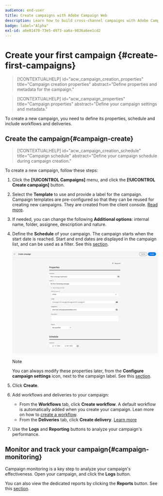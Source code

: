 ```yaml
---
audience: end-user
title: Create campaigns with Adobe Campaign Web
description: Learn how to build cross-channel campaigns with Adobe Campaign Web
badge: label="Alpha" 
exl-id: a6e01470-73e5-4973-aa6a-9836a6ee1cd2
---
```


# Create your first campaign {#create-first-campaigns}

>[!CONTEXTUALHELP]
>id="acw_campaign_creation_properties"
>title="Campaign creation properties"
>abstract="Define properties and metadata for the campaign."

>[!CONTEXTUALHELP]
>id="acw_campaign_properties"
>title="Campaign properties"
>abstract="Define your campaign settings and metadata."

To create a new campaign, you need to define its properties, schedule and include workflows and deliveries.

## Create the campaign{#campaign-create}

>[!CONTEXTUALHELP]
>id="acw_campaign_creation_schedule"
>title="Campaign schedule"
>abstract="Define your campaign schedule during campaign creation."

To create a new campaign, follow these steps:

1. Click the **[!UICONTROL Campaigns]** menu, and click the **[!UICONTROL Create campaign]** button.
1. Select the **Template** to use and provide a label for the campaign. Campaign templates are pre-configured so that they can be reused for creating new campaigns. They are created from the client console.
[Read more](https://experienceleague.adobe.com/docs/campaign/automation/campaign-orchestration/marketing-campaign-templates.html).
1. If needed, you can change the following **Additional options**: internal name, folder, assignee, description and nature.
1. Define the **Schedule** of your campaign. The campaign starts when the start date is reached. Start and end dates are displayed in the campaign list, and can be used as a filter. See this [section](manage-campaigns.md#access-campaigns).

    ![Define your campaign properties](assets/campaign-properties.png)

    >[!NOTE]
    >
    >You can always modify these properties later, from the **Configure campaign settings** icon, next to the campaign label. See this [section](gs-campaigns.md#campaign-dashboard).

1. Click **Create**.
1. Add workflows and deliveries to your campaign:

     * From the **Workflows** tab, click **Create workflow**. A default workflow is automatically added when you create your campaign. Lean more on how to [create a workflow](../workflows/create-workflow.md).
     * From the **Deliveries** tab, click **Create delivery**. [Learn more](../msg/gs-messages.md)

1. Use the **Logs** and **Reporting** buttons to analyze your campaign's performance.

## Monitor and track your campaign{#campaign-monitoring}

Campaign monitoring is a key step to analyze your campaign's effectiveness. Open your campaign, and click the **Logs** button.

You can also view the dedicated reports by clicking the **Reports** button. See this [section](../reporting/campaign-reports.md).



<!--
    +++WORKF
++screen
## Create a cross-channel campaign {#cross-channel-campaign}


>[!CONTEXTUALHELP]
>id="acw_campaign_creation_workflow"
>title="Workflow list"
>abstract="List of workflows available for your campaign. Use the 'Create workflow' button to add a workflow in your campaign."

In a cross-channel campaign, a single marketing communication uses different channels. Data is passed between the channels. The customer receives communication through multiple channels based on, for example, their interaction with the previous communication.

-->
<!--
existing campaign: settings button -> properties like when creation
schedule in header


About plans, programs and campaigns
Adobe Campaign allows you to plan marketing campaigns in which you can create and manage different types of activities: emails, SMS messages, push notifications, workflows, landing pages. These campaigns and their contents can be gathered into programs.

The programs and campaigns allow you to regroup and view the different marketing activities that are linked to them.

A program may contain other programs as well as campaigns, workflows, and landing pages. It appears in the timeline and help you organize your marketing activities: you can separate them by country, by brand, by unit, etc.
A campaign enables you to gather all the marketing activities of your choice under a single entity. A campaign may contain emails, SMS, push notifications, direct mails, workflows, and landing pages.
To better organize your marketing plans, Adobe recommends the following hierarchy: Program > Sub-programs > Campaigns > Workflows > Deliveries.

Reports on programs and campaigns allow you to analyze their impact. For example, you can build reports at the campaign level to aggregate data on all deliveries contained in that campaign.

Related topics:

Timeline
About dynamic reports
Creating a campaign
In programs and sub-programs, you can add campaigns. Campaigns can contain marketing activities such as emails, SMS, push notifications, workflows, and landing pages.

From the Adobe Campaign home page, select the Programs & Campaigns card and access a program or sub-program.

Click on the Create button and select Campaign.

In the Creation mode screen, select a campaign type.



The campaign types available are based on templates defined in Resources > Templates > Campaign templates. For more on this, refer to the Managing templates section.

In the Properties screen, enter the name and ID of the campaign.

Select a start and end date to your campaign. These dates only apply to the campaign itself.



Click on Create to confirm the creation of the campaign.

The campaign is created and displayed. Use the Create button to add marketing activities to your campaign.

NOTE
Depending on your license agreement, you may access only some of these activities.

You can also create a campaign from the marketing activity list. You can choose to link the marketing activity to a parent program or sub-program via the properties window of the campaign.


Programs and campaigns icons and statuses
Each program and each campaign in the list has a visual symbol and an icon whose color indicates the execution status. This status depends on the validity period of the program or the campaign.

Gray: the program/campaign has not yet started - Editing status.
Blue: the program/campaign is in progress - In progress status.
Green: the program/campaign has finished - Finished status. By default, the current date is automatically shown as the validity start date and the end date is calculated according to the start date (D+186 days). You can change these dates in the program or campaign properties.


Business.Adobe.com resources
-->
